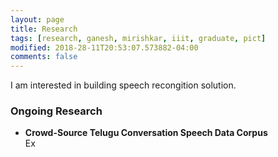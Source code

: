 ```yaml
---
layout: page
title: Research
tags: [research, ganesh, mirishkar, iiit, graduate, pict]
modified: 2018-28-11T20:53:07.573882-04:00
comments: false
---
```


I am interested in building speech recongition solution.

### Ongoing Research

* **Crowd-Source Telugu Conversation Speech Data Corpus**  
Ex
